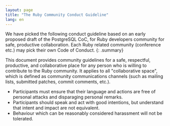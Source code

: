 ```yaml
---
layout: page
title: "The Ruby Community Conduct Guideline"
lang: en
---
```


We have picked the following conduct guideline based on an early proposed draft
of the PostgreSQL CoC, for Ruby developers community for safe, productive
collaboration.
Each Ruby related community (conference etc.) may pick their own Code of Conduct.
{: .summary}

This document provides community guidelines for a safe, respectful, productive,
and collaborative place for any person who is willing to contribute to the Ruby
community. It applies to all "collaborative space", which is defined as
community communications channels (such as mailing lists, submitted patches,
commit comments, etc.).

 * Participants must ensure that their language and actions are free of personal attacks and disparaging personal remarks.
 * Participants should speak and act with good intentions, but understand that intent and impact are not equivalent.
 * Behaviour which can be reasonably considered harassment will not be tolerated.
